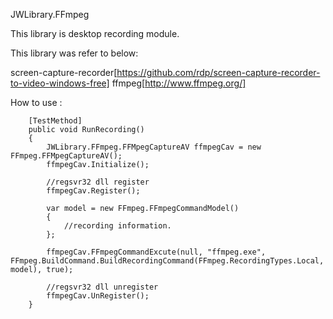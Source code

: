 ﻿JWLibrary.FFmpeg

This library is desktop recording module.

This library was refer to below:

screen-capture-recorder[https://github.com/rdp/screen-capture-recorder-to-video-windows-free]
ffmpeg[http://www.ffmpeg.org/]

How to use :

        [TestMethod]
        public void RunRecording()
        {
            JWLibrary.FFmpeg.FFMpegCaptureAV ffmpegCav = new FFmpeg.FFMpegCaptureAV();
            ffmpegCav.Initialize();

			//regsvr32 dll register
            ffmpegCav.Register();

            var model = new FFmpeg.FFmpegCommandModel()
            {
				//recording information.
            };

            ffmpegCav.FFmpegCommandExcute(null, "ffmpeg.exe", FFmpeg.BuildCommand.BuildRecordingCommand(FFmpeg.RecordingTypes.Local, model), true);

			//regsvr32 dll unregister
            ffmpegCav.UnRegister();
        }